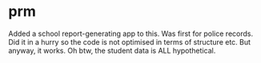 # prm
Added a school report-generating app to this. Was first for police records. Did it in a hurry so the code is not optimised in terms of structure etc. But anyway, it works.
Oh btw, the student data is ALL hypothetical.
